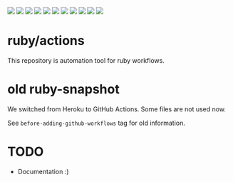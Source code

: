 ![](https://github.com/ruby/actions/workflows/coverage/badge.svg)
![](https://github.com/ruby/actions/workflows/doxygen/badge.svg)
![](https://github.com/ruby/actions/workflows/Make%20draft%20release%20package/badge.svg)
![](https://github.com/ruby/actions/workflows/Remove%20pub/tmp/ruby-*/badge.svg)
![](https://github.com/ruby/actions/workflows/snapshot-master/badge.svg)
![](https://github.com/ruby/actions/workflows/snapshot-ruby_2_4/badge.svg)
![](https://github.com/ruby/actions/workflows/snapshot-ruby_2_5/badge.svg)
![](https://github.com/ruby/actions/workflows/snapshot-ruby_2_6/badge.svg)
![](https://github.com/ruby/actions/workflows/snapshot/badge.svg)
![](https://github.com/ruby/actions/workflows/stable-snapshot/badge.svg)
![](https://github.com/ruby/actions/workflows/update_index/badge.svg)

# ruby/actions

This repository is automation tool for ruby workflows.

# old ruby-snapshot

We switched from Heroku to GitHub Actions.
Some files are not used now.

See `before-adding-github-workflows` tag for old information.

# TODO

* Documentation :)
